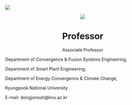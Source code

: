 
<a href="https://sites.google.com/site/knuscislab/home" target="_blank"><img src="https://img.shields.io/badge/SITE-333333?style=for-the-badge&logoColor=white"/></a>
<div align=center>
        <img src="https://capsule-render.vercel.app/api?type=waving&color=auto&height=200&section=header&text=SCISLAB&fontSize=90" />
</div>
<div align=center>
	<h1> Professor </h1>
  	<p>Associate Professor</p>
	<div align=left>
  		<p>Department of Convergence & Fusion Systems Engineering,</p>
  		<p>Department of Smart Plant Engineering,</p>
  		<p>Department of Energy Convergence & Climate Change,</p>
  		<p>Kyungpook National University</p>
  		<p>E-mail: dongjunsuh@knu.ac.kr</p> 
	</div>
</div>			

